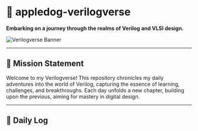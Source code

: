 # 🌌 appledog-verilogverse

**Embarking on a journey through the realms of Verilog and VLSI design.**

![Verilogverse Banner](https://your-image-link.com/banner.png)

---

## 🚀 Mission Statement

Welcome to my Verilogverse! This repository chronicles my daily adventures into the world of Verilog, capturing the essence of learning, challenges, and breakthroughs. Each day unfolds a new chapter, building upon the previous, aiming for mastery in digital design.

---

## 📅 Daily Log
